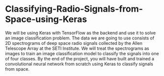 # Classifying-Radio-Signals-from-Space-using-Keras
We will be using Keras with TensorFlow as the backend and use it to solve an image classification problem. The data we are going to use consists of 2D spectrograms of deep space radio signals collected by the Allen Telescope Array at the SETI Institute. We will treat the spectrograms as images to train an image classification model to classify the signals into one of four classes. By the end of the project, you will have built and trained a convolutional neural network from scratch using Keras to classify signals from space.
